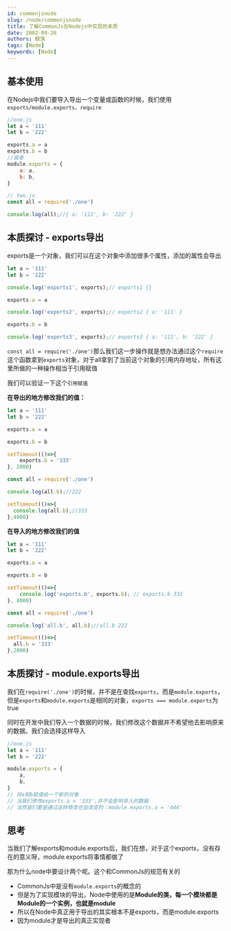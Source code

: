 ```yaml
---
id: commonjsnode
slug: /node/commonjsnode
title: 了解CommonJs在Nodejs中实现的本质
date: 2002-09-26
authors: 鲸落
tags: [Node]
keywords: [Node]
---
```


## 基本使用

在Nodejs中我们要导入导出一个变量或函数的时候，我们使用`exports/module.exports、require`

```js
//one.js
let a = '111'
let b = '222'

exports.a = a
exports.b = b
//或者
module.exports = {
    a: a,
    b: b,
}
```

```js
// two.js
const all = require('./one')

console.log(all);//{ a: '111', b: '222' }
```



## 本质探讨 - exports导出

exports是一个对象，我们可以在这个对象中添加很多个属性，添加的属性会导出

```js
let a = '111'
let b = '222'

console.log('exports1', exports);// exports1 {}

exports.a = a

console.log('exports2', exports);// exports2 { a: '111' }

exports.b = b

console.log('exports3', exports);// exports3 { a: '111', b: '222' }
```



`const all = require('./one')`那么我们这一步操作就是想办法通过这个`require`这个函数拿到`exports`对象，对于all拿到了当前这个对象的引用内存地址，所有这里所做的一种操作相当于引用赋值



我们可以验证一下这个`引用赋值`

**在导出的地方修改我们的值：**

```js
let a = '111'
let b = '222'

exports.a = a

exports.b = b

setTimeout(()=>{
    exports.b = '333'
}, 2000)
```

```js
const all = require('./one')

console.log(all.b);//222

setTimeout(()=>{
  console.log(all.b);//333
},4000)
```

**在导入的地方修改我们的值**

```js
let a = '111'
let b = '222'

exports.a = a

exports.b = b

setTimeout(()=>{
    console.log('exports.b', exports.b); // exports.b 333
}, 4000)
```

```js
const all = require('./one')

console.log('all.b', all.b);//all.b 222

setTimeout(()=>{
  all.b = '333'
},2000)
```



## 本质探讨 - module.exports导出

我们在`require('./one')`的时候，并不是在查找`exports`，而是`module.exports`，但是`exports`和`module.exports`是相同的对象，`exports === module.exports`为true



同时在开发中我们导入一个数据的时候，我们修改这个数据并不希望他去影响原来的数据。我们会选择这样导入

```js
//one.js
let a = '111'
let b = '222'

module.exports = {
    a,
    b,
}
// 将a和b赋值给一个新的对象
// 当我们修改exports.a = '333',并不会影响导入的数据
// 当然我们要是通过这样修改也会改变的：module.exports.a = '444'
```



## 思考

当我们了解exports和module.exports后，我们在想，对于这个exports，没有存在的意义呀，module.exports将事情都做了

那为什么node中要设计两个呢。这个和CommonJs的规范有关的

- CommonJs中是没有`module.exports`的概念的
- 但是为了实现模块的导出，Node中使用的是**Module的类，每一个模块都是Module的一个实例，也就是module**
- 所以在Node中真正用于导出的其实根本不是exports，而是module.exports
- 因为module才是导出的真正实现者







